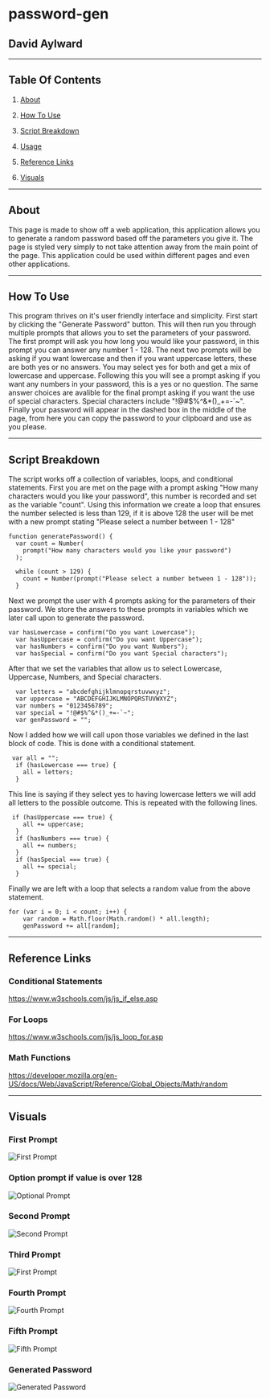 # password-gen
## David Aylward
<hr>

##  Table Of Contents

1. [About](#about)

2. [How To Use](#how-to-use)

3. [Script Breakdown](#script-breakdown)

4. [Usage](#usage)

5. [Reference Links](#reference-links)

6. [Visuals](#visuals)

<hr>

## About

This page is made to show off a web application, this application allows you to generate a random password based off the parameters you give it. The page is styled very simply to not take attention away from the main point of the page. This application could be used within different pages and even other applications.

<hr>


## How To Use

This program thrives on it's user friendly interface and simplicity. First start by clicking the "Generate Password" button. This will then run you through multiple prompts that allows you to set the parameters of your password. The first prompt will ask you how long you would like your password, in this prompt you can answer any number 1 - 128. The next two prompts will be asking if you want lowercase and then if you want uppercase letters, these are both yes or no answers. You may select yes for both and get a mix of lowercase and uppercase. Following this you will see a prompt asking if you want any numbers in your password, this is a yes or no question. The same answer choices are avalible for the final prompt asking if you want the use of special characters. Special characters include "!@#$%^&*()_+=-`~". Finally your password will appear in the dashed box in the middle of the page, from here you can copy the password to your clipboard and use as you please.

<hr>

## Script Breakdown

The script works off a collection of variables, loops, and conditional statements. First you are met on the page with a prompt asking "How many characters would you like your password", this number is recorded and set as the variable "count". Using this information we create a loop that ensures the number selected is less than 129, if it is above 128 the user will be met with a new prompt stating "Please select a number between 1 - 128"

```
function generatePassword() {
  var count = Number(
    prompt("How many characters would you like your password")
  );

  while (count > 129) {
    count = Number(prompt("Please select a number between 1 - 128"));
  }

```
Next we prompt the user with 4 prompts asking for the parameters of their password. We store the answers to these prompts in variables which we later call upon to generate the password.

```
var hasLowercase = confirm("Do you want Lowercase");
  var hasUppercase = confirm("Do you want Uppercase");
  var hasNumbers = confirm("Do you want Numbers");
  var hasSpecial = confirm("Do you want Special characters");
```
After that we set the variables that allow us to select Lowercase, Uppercase, Numbers, and Special characters.

```
  var letters = "abcdefghijklmnopqrstuvwxyz";
  var uppercase = "ABCDEFGHIJKLMNOPQRSTUVWXYZ";
  var numbers = "0123456789";
  var special = "!@#$%^&*()_+=-`~";
  var genPassword = "";

```
Now I added how we will call upon those variables we defined in the last block of code. This is done with a conditional statement. 

```
 var all = "";
  if (hasLowercase === true) {
    all = letters;
  }
```
This line is saying if they select yes to having lowercase letters we will add all letters to the possible outcome. This is repeated with the following lines. 

```
 if (hasUppercase === true) {
    all += uppercase;
  }
  if (hasNumbers === true) {
    all += numbers;
  }
  if (hasSpecial === true) {
    all += special;
  }

```

Finally we are left with a loop that selects a random value from the above statement.

```
for (var i = 0; i < count; i++) {
    var random = Math.floor(Math.random() * all.length);
    genPassword += all[random];
```

<hr>

## Reference Links

### Conditional Statements

https://www.w3schools.com/js/js_if_else.asp

### For Loops

https://www.w3schools.com/js/js_loop_for.asp

### Math Functions 

https://developer.mozilla.org/en-US/docs/Web/JavaScript/Reference/Global_Objects/Math/random

<hr>

## Visuals

### First Prompt
![First Prompt](/images/first.png)

### Option prompt if value is over 128
![Optional Prompt](/images/second.png)

### Second Prompt
![Second Prompt](/images/third.png)

### Third Prompt
![First Prompt](/images/fourth.png)

### Fourth Prompt
![Fourth Prompt](/images/fifth.png)

### Fifth Prompt
![Fifth Prompt](/images/sixth.png)

### Generated Password
![Generated Password](/images/seventh.png)
